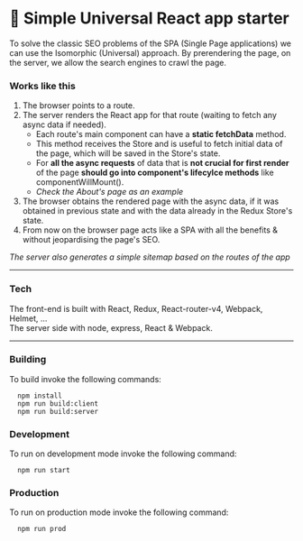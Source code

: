 # 🚀 Simple Universal React app starter
To solve the classic SEO problems of the SPA (Single Page applications) we can use the Isomorphic (Universal) approach.
By prerendering the page, on the server, we allow the search engines to crawl the page.

### Works like this
1. The browser points to a route.
2. The server renders the React app for that route (waiting to fetch any async data if needed).  
   - Each route's main component can have a **static fetchData** method.  
   - This method receives the Store and is useful to fetch initial data of the page, which will be saved in the Store's state.  
   - For **all the async requests** of data that is **not crucial for first render** of the page **should go into component's lifecylce methods** like componentWillMount().  
   - *Check the About's page as an example*
3. The browser obtains the rendered page with the async data, if it was obtained in previous state and with the data already in the Redux Store's state.
4. From now on the browser page acts like a SPA with all the benefits & without jeopardising the page's SEO.

*The server also generates a simple sitemap based on the routes of the app*  



___



### Tech
The front-end is built with React, Redux, React-router-v4, Webpack, Helmet, ...  
The server side with node, express, React & Webpack.


___




### Building
To build invoke the following commands:

```
  npm install
  npm run build:client
  npm run build:server
```

### Development
To run on development mode invoke the following command:

```
  npm run start
```

### Production
To run on production mode invoke the following command:

```
  npm run prod
```
